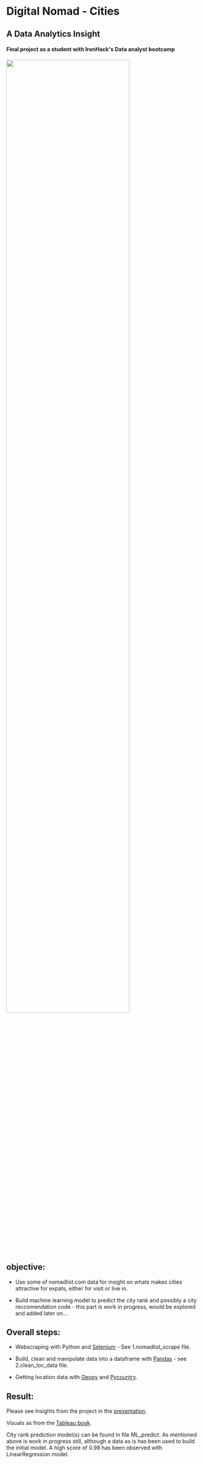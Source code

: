 # Digital Nomad - Cities
## A Data Analytics Insight

#### Final project as a student with IronHack's Data analyst bootcamp

<img src="https://www.backblaze.com/blog/wp-content/uploads/2019/10/blog-rv-laptop.jpg" width="80%"></img>

## objective: 

- Use some of nomadlist.com data for insight on whats makes cities attractive for expats, either for visit or live in. 

- Build machine learning model to predict the city rank and possibly a city reccomendation code - this part is work in progress, would be explored and added later on...

## Overall steps:

- Webscraping with Python and [Selenium](https://selenium-python.readthedocs.io) - See 1.nomadlist_scrape file.

- Build, clean and manipulate data into a dataframe with [Pandas](https://pandas.pydata.org) - see 2.clean_loc_data file.

- Getting location data with [Geopy](https://geopy.readthedocs.io/en/stable/.) and [Pycountry](https://pypi.org/project/pycountry/).

## Result:

Please see Insights from the project in the [presentation](https://docs.google.com/presentation/d/12Rw1mWf9zF2CjiJ1xwlzN7AaMWJrP7ubtLV1PqpfMHs/edit#slide=id.p).

Visuals as from the [Tableau book](https://public.tableau.com/app/profile/ziga.k./viz/Nomad_Cities/Story1?publish=yes).

City rank prediction model(s) can be found in file ML_predict. As mentioned above is work in progress still, although a data as is has been used to build the initial model. A high score of 0.98 has been observed with LinearRegression model.

